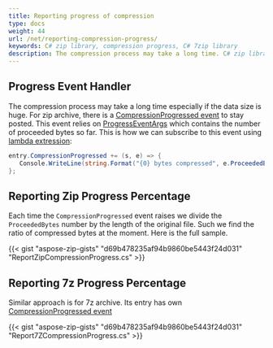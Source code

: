 ```yaml
---
title: Reporting progress of compression
type: docs
weight: 44
url: /net/reporting-compression-progress/
keywords: C# zip library, compression progress, C# 7zip library
description: The compression process may take a long time. C# zip library provides events to report the progress of compression and progress percentage.
---
```


## **Progress Event Handler**
The compression process may take a long time especially if the data size is huge. For zip archive, there is a [CompressionProgressed event](https://reference.aspose.com/zip/net/aspose.zip/archiveentry/compressionprogressed/) to stay posted. This event relies on [ProgressEventArgs](https://reference.aspose.com/zip/net/aspose.zip/progresseventargs) which contains the number of proceeded bytes so far.
This is how we can subscribe to this event using [lambda extression](https://docs.microsoft.com/en-us/dotnet/csharp/language-reference/operators/lambda-expressions):
```c#
entry.CompressionProgressed += (s, e) => { 
   Console.WriteLine(string.Format("{0} bytes compressed", e.ProceededBytes); 
};
```
## **Reporting Zip Progress Percentage**

Each time the `CompressionProgressed` event raises we divide the `ProceededBytes` number by the length of the original file. Such we find the ratio of compressed bytes at the moment. Here is the full sample.

{{< gist "aspose-zip-gists" "d69b478235af94b9860be5443f24d031" "ReportZipCompressionProgress.cs" >}}

## **Reporting 7z Progress Percentage** 

Similar approach is for 7z archive. Its entry has own [CompressionProgressed event](https://reference.aspose.com/zip/net/aspose.zip.sevenzip/sevenziparchiveentry/compressionprogressed/)

{{< gist "aspose-zip-gists" "d69b478235af94b9860be5443f24d031" "Report7ZCompressionProgress.cs" >}}